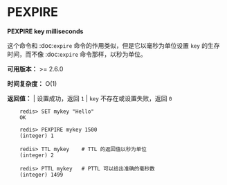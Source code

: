 # PEXPIRE


**PEXPIRE key milliseconds**

这个命令和 :doc:`expire` 命令的作用类似，但是它以毫秒为单位设置 ``key`` 的生存时间，而不像 :doc:`expire` 命令那样，以秒为单位。

**可用版本：**
    >= 2.6.0

**时间复杂度：**
    O(1)

**返回值：**
    | 设置成功，返回 ``1`` 
    | ``key`` 不存在或设置失败，返回 ``0`` 

```
    redis> SET mykey "Hello"
    OK

    redis> PEXPIRE mykey 1500
    (integer) 1

    redis> TTL mykey    # TTL 的返回值以秒为单位
    (integer) 2

    redis> PTTL mykey   # PTTL 可以给出准确的毫秒数
    (integer) 1499
```